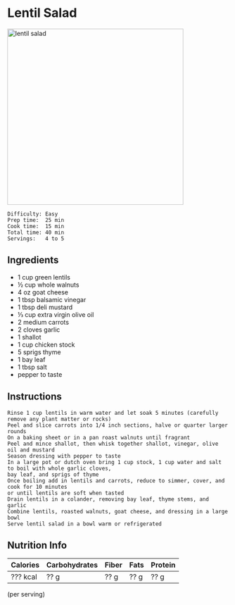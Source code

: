 # Lentil Salad

<img src="" alt="lentil salad" width="400px" />

```
Difficulty: Easy
Prep time:  25 min
Cook time:  15 min
Total time: 40 min
Servings:   4 to 5
```

## Ingredients

* 1 cup green lentils
* ½ cup whole walnuts
* 4 oz goat cheese
* 1 tbsp balsamic vinegar
* 1 tbsp deli mustard
* ⅓ cup extra virgin olive oil
* 2 medium carrots
* 2 cloves garlic
* 1 shallot
* 1 cup chicken stock
* 5 sprigs thyme
* 1 bay leaf
* 1 tbsp salt
* pepper to taste

## Instructions

```
Rinse 1 cup lentils in warm water and let soak 5 minutes (carefully remove any plant matter or rocks)
Peel and slice carrots into 1/4 inch sections, halve or quarter larger rounds
On a baking sheet or in a pan roast walnuts until fragrant
Peel and mince shallot, then whisk together shallot, vinegar, olive oil and mustard
Season dressing with pepper to taste
In a large pot or dutch oven bring 1 cup stock, 1 cup water and salt to boil with whole garlic cloves, 
bay leaf, and sprigs of thyme
Once boiling add in lentils and carrots, reduce to simmer, cover, and cook for 10 minutes 
or until lentils are soft when tasted
Drain lentils in a colander, removing bay leaf, thyme stems, and garlic
Combine lentils, roasted walnuts, goat cheese, and dressing in a large bowl
Serve lentil salad in a bowl warm or refrigerated
```

## Nutrition Info

| Calories | Carbohydrates | Fiber | Fats | Protein |
|----------|---------------|-------|------|---------|
| ??? kcal | ?? g          | ?? g  | ?? g | ?? g    |

(per serving)
